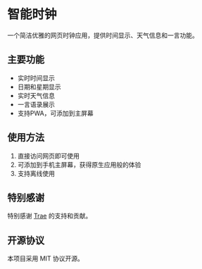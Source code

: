 # 智能时钟

一个简洁优雅的网页时钟应用，提供时间显示、天气信息和一言功能。

## 主要功能

- 实时时间显示
- 日期和星期显示
- 实时天气信息
- 一言语录展示
- 支持PWA，可添加到主屏幕

## 使用方法

1. 直接访问网页即可使用
2. 可添加到手机主屏幕，获得原生应用般的体验
3. 支持离线使用

## 特别感谢

特别感谢 [Trae](https://github.com/Trae) 的支持和贡献。
## 开源协议

本项目采用 MIT 协议开源。